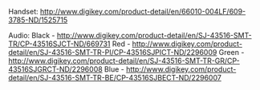 Handset:
http://www.digikey.com/product-detail/en/66010-004LF/609-3785-ND/1525715

Audio:
Black - http://www.digikey.com/product-detail/en/SJ-43516-SMT-TR/CP-43516SJCT-ND/669731
Red - http://www.digikey.com/product-detail/en/SJ-43516-SMT-TR-PI/CP-43516SJPICT-ND/2296009
Green - http://www.digikey.com/product-detail/en/SJ-43516-SMT-TR-GR/CP-43516SJGRCT-ND/2296008
Blue - http://www.digikey.com/product-detail/en/SJ-43516-SMT-TR-BE/CP-43516SJBECT-ND/2296007
